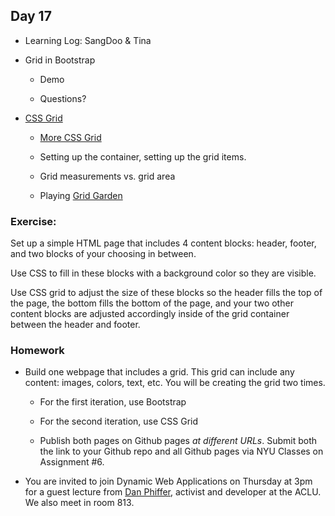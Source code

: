 ## Day 17

* Learning Log: SangDoo & Tina

* Grid in Bootstrap

    * Demo
    
    * Questions?
    
* [CSS Grid](https://css-tricks.com/snippets/css/complete-guide-grid/)

    * [More CSS Grid](https://www.w3schools.com/css/css_grid.asp)
    
    * Setting up the container, setting up the grid items. 
    
    * Grid measurements vs. grid area
    
    * Playing [Grid Garden](https://cssgridgarden.com/)
    
### Exercise: 

Set up a simple HTML page that includes 4 content blocks: header, footer, and two blocks of your choosing in between. 

Use CSS to fill in these blocks with a background color so they are visible.

Use CSS grid to adjust the size of these blocks so the header fills the top of the page, the bottom fills the bottom of the page, and your two other content blocks are adjusted accordingly inside of the grid container between the header and footer.

### Homework

* Build one webpage that includes a grid. This grid can include any content: images, colors, text, etc. You will be creating the grid two times.
    
    * For the first iteration, use Bootstrap 
    
    * For the second iteration, use CSS Grid
    
    * Publish both pages on Github pages *at different URLs*. Submit both the link to your Github repo and all Github pages via NYU Classes on Assignment #6.
    
* You are invited to join Dynamic Web Applications on Thursday at 3pm for a guest lecture from [Dan Phiffer](https://phiffer.org/), activist and developer at the ACLU. We also meet in room 813.